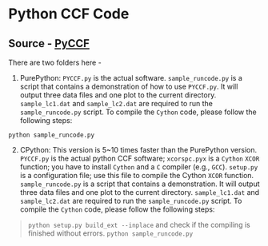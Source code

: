 # Python CCF Code
## Source - [PyCCF](https://bitbucket.org/cgrier/python_ccf_code)

There are two folders here -

1. PurePython:
`PYCCF.py` is the actual software. `sample_runcode.py` is a script that contains a demonstration of how to use `PYCCF.py`. It will output three data files and one plot to the current directory. `sample_lc1.dat` and `sample_lc2.dat` are required to run the `sample_runcode.py` script. To compile the `Cython` code, please follow the following steps:

```python sample_runcode.py```

2. CPython:
This version is 5~10 times faster than the PurePython version. `PYCCF.py` is the actual python CCF software; `xcorspc.pyx` is a `Cython` `XCOR` function; you have to install `Cython` and a `C` compiler (e.g., `GCC`). `setup.py` is a configuration file; use this file to compile the Cython `XCOR` function.  `sample_runcode.py` is a script that contains a demonstration. It will output three data files and one plot to the current directory. `sample_lc1.dat` and `sample_lc2.dat` are required to run the `sample_runcode.py` script. To compile the `Cython` code, please follow the following steps:

> ```python setup.py build_ext --inplace``` and check if the compiling is finished without errors.
> ```python sample_runcode.py```

